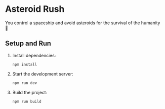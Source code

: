 # Asteroid Rush

You control a spaceship and avoid asteroids for the survival of the humanity🚀

## Setup and Run

1. Install dependencies:
   ```bash
   npm install
   ```
2. Start the development server:
   ```bash
   npm run dev
   ```
3. Build the project:
   ```bash
   npm run build
   ```

